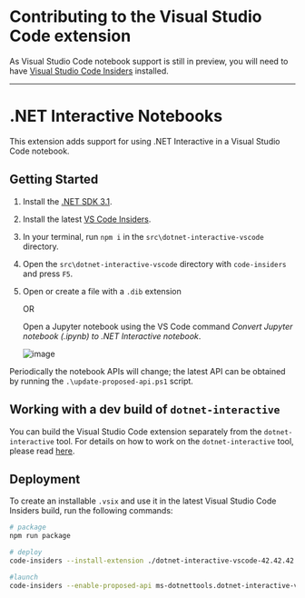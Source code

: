 # Contributing to the Visual Studio Code extension

As Visual Studio Code notebook support is still in preview, you will need to have [Visual Studio Code Insiders](https://code.visualstudio.com/insiders/) installed.

---

# .NET Interactive Notebooks

This extension adds support for using .NET Interactive in a Visual Studio Code notebook.

## Getting Started

1. Install the [.NET SDK 3.1](https://dotnet.microsoft.com/download/visual-studio-sdks).
2. Install the latest [VS Code Insiders](https://code.visualstudio.com/insiders/).
3. In your terminal, run `npm i` in the `src\dotnet-interactive-vscode` directory.
4. Open the `src\dotnet-interactive-vscode` directory with `code-insiders` and press `F5`.
5. Open or create a file with a `.dib` extension

    OR 

   Open a Jupyter notebook using the VS Code command *Convert Jupyter notebook (.ipynb) to .NET Interactive notebook*.


    ![image](https://user-images.githubusercontent.com/547415/84576252-147a8800-ad68-11ea-8315-07757291710f.png)


Periodically the notebook APIs will change; the latest API can be obtained by running the `.\update-proposed-api.ps1` script.

## Working with a dev build of `dotnet-interactive`

You can build the Visual Studio Code extension separately from the `dotnet-interactive` tool. For details on how to work on the `dotnet-interactive` tool, please read [here](../../CONTRIBUTING.md#developer-guide). 

## Deployment

To create an installable `.vsix` and use it in the latest Visual Studio Code Insiders build, run the following commands:

``` bash
# package
npm run package

# deploy
code-insiders --install-extension ./dotnet-interactive-vscode-42.42.42.vsix

#launch
code-insiders --enable-proposed-api ms-dotnettools.dotnet-interactive-vscode
```
